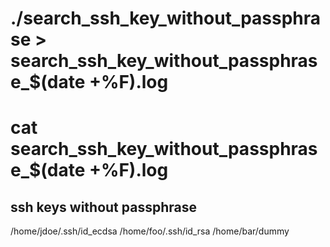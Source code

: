 # ./search_ssh_key_without_passphrase > search_ssh_key_without_passphrase_$(date +%F).log
# cat search_ssh_key_without_passphrase_$(date +%F).log
ssh keys without passphrase
---------------------------
/home/jdoe/.ssh/id_ecdsa
/home/foo/.ssh/id_rsa
/home/bar/dummy

